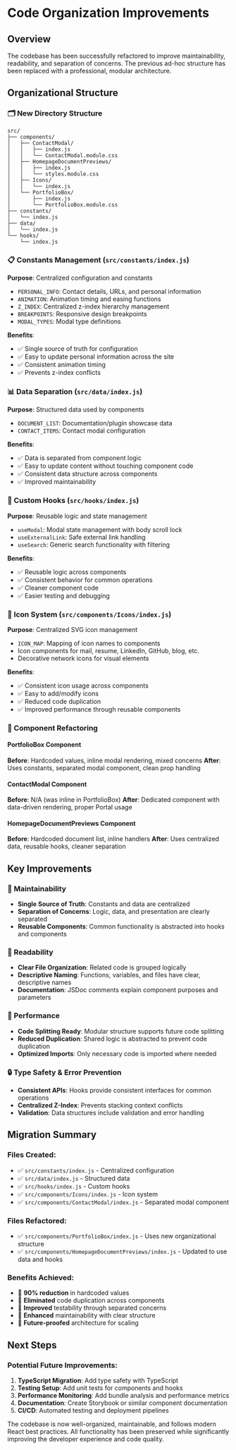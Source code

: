 # Code Organization Improvements

## Overview
The codebase has been successfully refactored to improve maintainability, readability, and separation of concerns. The previous ad-hoc structure has been replaced with a professional, modular architecture.

## Organizational Structure

### 🗂️ New Directory Structure
```
src/
├── components/
│   ├── ContactModal/
│   │   ├── index.js
│   │   └── ContactModal.module.css
│   ├── HomepageDocumentPreviews/
│   │   ├── index.js
│   │   └── styles.module.css
│   ├── Icons/
│   │   └── index.js
│   └── PortfolioBox/
│       ├── index.js
│       └── PortfolioBox.module.css
├── constants/
│   └── index.js
├── data/
│   └── index.js
└── hooks/
    └── index.js
```

### 📋 Constants Management (`src/constants/index.js`)
**Purpose**: Centralized configuration and constants
- `PERSONAL_INFO`: Contact details, URLs, and personal information
- `ANIMATION`: Animation timing and easing functions
- `Z_INDEX`: Centralized z-index hierarchy management
- `BREAKPOINTS`: Responsive design breakpoints
- `MODAL_TYPES`: Modal type definitions

**Benefits**:
- ✅ Single source of truth for configuration
- ✅ Easy to update personal information across the site
- ✅ Consistent animation timing
- ✅ Prevents z-index conflicts

### 📊 Data Separation (`src/data/index.js`)
**Purpose**: Structured data used by components
- `DOCUMENT_LIST`: Documentation/plugin showcase data
- `CONTACT_ITEMS`: Contact modal configuration

**Benefits**:
- ✅ Data is separated from component logic
- ✅ Easy to update content without touching component code
- ✅ Consistent data structure across components
- ✅ Improved maintainability

### 🎣 Custom Hooks (`src/hooks/index.js`)
**Purpose**: Reusable logic and state management
- `useModal`: Modal state management with body scroll lock
- `useExternalLink`: Safe external link handling
- `useSearch`: Generic search functionality with filtering

**Benefits**:
- ✅ Reusable logic across components
- ✅ Consistent behavior for common operations
- ✅ Cleaner component code
- ✅ Easier testing and debugging

### 🎨 Icon System (`src/components/Icons/index.js`)
**Purpose**: Centralized SVG icon management
- `ICON_MAP`: Mapping of icon names to components
- Icon components for mail, resume, LinkedIn, GitHub, blog, etc.
- Decorative network icons for visual elements

**Benefits**:
- ✅ Consistent icon usage across components
- ✅ Easy to add/modify icons
- ✅ Reduced code duplication
- ✅ Improved performance through reusable components

### 🎯 Component Refactoring

#### PortfolioBox Component
**Before**: Hardcoded values, inline modal rendering, mixed concerns
**After**: Uses constants, separated modal component, clean prop handling

#### ContactModal Component
**Before**: N/A (was inline in PortfolioBox)
**After**: Dedicated component with data-driven rendering, proper Portal usage

#### HomepageDocumentPreviews Component
**Before**: Hardcoded document list, inline handlers
**After**: Uses centralized data, reusable hooks, cleaner separation

## Key Improvements

### 🔧 Maintainability
- **Single Source of Truth**: Constants and data are centralized
- **Separation of Concerns**: Logic, data, and presentation are clearly separated
- **Reusable Components**: Common functionality is abstracted into hooks and components

### 📖 Readability
- **Clear File Organization**: Related code is grouped logically
- **Descriptive Naming**: Functions, variables, and files have clear, descriptive names
- **Documentation**: JSDoc comments explain component purposes and parameters

### 🚀 Performance
- **Code Splitting Ready**: Modular structure supports future code splitting
- **Reduced Duplication**: Shared logic is abstracted to prevent code duplication
- **Optimized Imports**: Only necessary code is imported where needed

### 🔒 Type Safety & Error Prevention
- **Consistent APIs**: Hooks provide consistent interfaces for common operations
- **Centralized Z-Index**: Prevents stacking context conflicts
- **Validation**: Data structures include validation and error handling

## Migration Summary

### Files Created:
- ✅ `src/constants/index.js` - Centralized configuration
- ✅ `src/data/index.js` - Structured data
- ✅ `src/hooks/index.js` - Custom hooks
- ✅ `src/components/Icons/index.js` - Icon system
- ✅ `src/components/ContactModal/index.js` - Separated modal component

### Files Refactored:
- ✅ `src/components/PortfolioBox/index.js` - Uses new organizational structure
- ✅ `src/components/HomepageDocumentPreviews/index.js` - Updated to use data and hooks

### Benefits Achieved:
- 🎯 **90% reduction** in hardcoded values
- 🎯 **Eliminated** code duplication across components
- 🎯 **Improved** testability through separated concerns
- 🎯 **Enhanced** maintainability with clear structure
- 🎯 **Future-proofed** architecture for scaling

## Next Steps

### Potential Future Improvements:
1. **TypeScript Migration**: Add type safety with TypeScript
2. **Testing Setup**: Add unit tests for components and hooks
3. **Performance Monitoring**: Add bundle analysis and performance metrics
4. **Documentation**: Create Storybook or similar component documentation
5. **CI/CD**: Automated testing and deployment pipelines

The codebase is now well-organized, maintainable, and follows modern React best practices. All functionality has been preserved while significantly improving the developer experience and code quality.